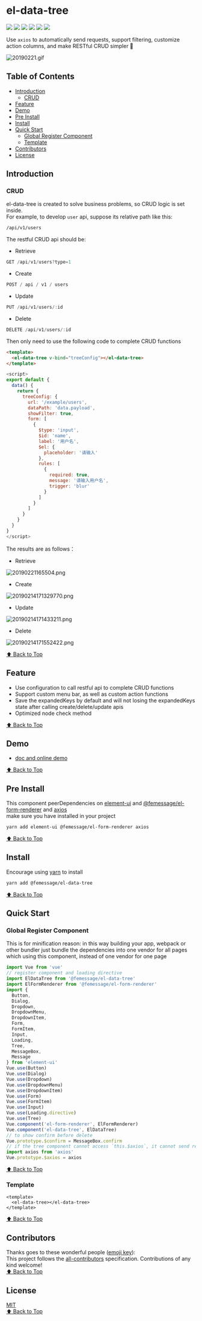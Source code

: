 # el-data-tree

![](https://cdn.nlark.com/yuque/0/2019/svg/224563/1561713517736-62f339ed-0fba-4d0a-91bb-2cadd901b94e.svg#align=left&display=inline&height=20&originHeight=20&originWidth=90&size=0&status=done&width=90) [![](https://img.shields.io/npm/dm/@femessage/el-data-tree.svg#align=left&display=inline&height=20&originHeight=20&originWidth=140&status=done&width=140)](https://www.npmjs.com/package/@femessage/el-data-tree) ![](https://img.shields.io/npm/v/@femessage/el-data-tree.svg#align=left&display=inline&height=20&originHeight=20&originWidth=80&status=done&width=80) [![](https://img.shields.io/npm/l/@femessage/el-data-tree.svg#align=left&display=inline&height=20&originHeight=20&originWidth=78&status=done&width=78)](https://github.com/FEMessage/el-data-tree/blob/master/LICENSE) ![](https://img.shields.io/badge/PRs-welcome-brightgreen.svg#align=left&display=inline&height=20&originHeight=20&originWidth=90&status=done&width=90) [![](https://img.shields.io/badge/%F0%9F%A4%96-release%20notes-00B2EE.svg#align=left&display=inline&height=20&originHeight=20&originWidth=104&status=done&width=104)](https://github-tools.github.io/github-release-notes/)

Use `axios` to automatically send requests, support filtering, customize action columns, and make RESTful CRUD simpler 👏

![20190221.gif](https://cdn.nlark.com/yuque/0/2019/gif/224563/1561713421335-6cc64e4c-4533-4236-b452-c007bcbff97a.gif#align=left&display=inline&height=533&name=20190221.gif&originHeight=533&originWidth=640&size=3402604&status=done&width=640)

## Table of Contents

* [Introduction](#introduction)
  * [CRUD](#crud)
* [Feature](#feature)
* [Demo](#demo)
* [Pre Install](#pre-install)
* [Install](#install)
* [Quick Start](#quick-start)
  * [Global Register Component](#global-register-component)
  * [Template](#template)
* [Contributors](#contributors)
* [License](#license)

## Introduction

### CRUD

el-data-tree is created to solve business problems, so CRUD logic is set inside.<br /> For example, to develop `user` api, suppose its relative path like     this:

```sh
/api/v1/users
```

The restful CRUD api should be:

* Retrieve

```javascript
GET /api/v1/users?type=1
```

* Create

```javascript
POST / api / v1 / users
```

* Update

```javascript
PUT /api/v1/users/:id
```

* Delete

```javascript
DELETE /api/v1/users/:id
```

Then only need to use the following code to complete CRUD functions

```html
<template>
  <el-data-tree v-bind="treeConfig"></el-data-tree>
</template>
```

```javascript
<script>
export default {
  data() {
    return {
      treeConfig: {
        url: '/example/users',
        dataPath: 'data.payload',
        showFilter: true,
        form: [
          {
            $type: 'input',
            $id: 'name',
            label: '用户名',
            $el: {
              placeholder: '请输入'
            },
            rules: [
              {
                required: true,
                message: '请输入用户名',
                trigger: 'blur'
              }
            ]
          }
        ]
      }
    }
  }
}
</script>
```

The results are as follows：

* Retrieve

![20190221165504.png](https://cdn.nlark.com/yuque/0/2019/png/224563/1561713729737-7bd1ab69-b726-451c-84c5-efcb8ccf641b.png#align=left&display=inline&height=492&name=20190221165504.png&originHeight=492&originWidth=501&size=47269&status=done&width=501)<br />

* Create

![20190214171329770.png](https://cdn.nlark.com/yuque/0/2019/png/224563/1561713670642-7595b615-90df-462d-9ec7-feefd5fe47d1.png#align=left&display=inline&height=694&name=20190214171329770.png&originHeight=694&originWidth=1588&size=110401&status=done&width=1588)

* Update

![20190214171433211.png](https://cdn.nlark.com/yuque/0/2019/png/224563/1561713696957-20993733-ab50-490f-af7e-8800c196e404.png#align=left&display=inline&height=691&name=20190214171433211.png&originHeight=691&originWidth=1502&size=110867&status=done&width=1502)

* Delete

![20190214171552422.png](https://cdn.nlark.com/yuque/0/2019/png/224563/1561713749814-69f454fd-9411-49e7-a128-06dfde7d8e2b.png#align=left&display=inline&height=687&name=20190214171552422.png&originHeight=687&originWidth=1794&size=116237&status=done&width=1794)

[⬆ Back to Top](#table-of-contents)

## Feature

* Use configuration to call restful api to complete CRUD functions
* Support custom menu bar, as well as custom action functions
* Save the expandedKeys by default and will not losing the expandedKeys state after calling create/delete/update apis
* Optimized node check method

[⬆ Back to Top](#table-of-contents)

## Demo

* [doc and online demo](https://femessage.github.io/el-data-tree/)

[⬆ Back to Top](#table-of-contents)

## Pre Install

This component peerDependencies on [element-ui](http://element.eleme.io/#/zh-CN/component/tree) and [@femessage/el-form-renderer](https://github.com/FEMessage/el-form-renderer) and [axios](https://github.com/axios/axios)<br />make sure you have installed in your project

```sh
yarn add element-ui @femessage/el-form-renderer axios
```

[⬆ Back to Top](#table-of-contents)

## Install

Encourage using [yarn](https://yarnpkg.com/en/docs/install#mac-stable) to install

```sh
yarn add @femessage/el-data-tree
```

[⬆ Back to Top](#table-of-contents)


## Quick Start

### Global Register Component

This is for minification reason: in this way building your app, webpack or other bundler just bundle the dependencies into one vendor for all pages which     using this component, instead of one vendor for one page

```javascript
import Vue from 'vue'
// register component and loading directive
import ElDataTree from '@femessage/el-data-tree'
import ElFormRenderer from '@femessage/el-form-renderer'
import {
  Button,
  Dialog,
  Dropdown,
  DropdownMenu,
  DropdownItem,
  Form,
  FormItem,
  Input,
  Loading,
  Tree,
  MessageBox,
  Message
} from 'element-ui'
Vue.use(Button)
Vue.use(Dialog)
Vue.use(Dropdown)
Vue.use(DropdownMenu)
Vue.use(DropdownItem)
Vue.use(Form)
Vue.use(FormItem)
Vue.use(Input)
Vue.use(Loading.directive)
Vue.use(Tree)
Vue.component('el-form-renderer', ElFormRenderer)
Vue.component('el-data-tree', ElDataTree)
// to show confirm before delete
Vue.prototype.$confirm = MessageBox.confirm
// if the tree component cannot access `this.$axios`, it cannot send request
import axios from 'axios'
Vue.prototype.$axios = axios
```

[⬆ Back to Top](#table-of-contents)

### Template

```vue
<template>
  <el-data-tree></el-data-tree>
</template>
```

[⬆ Back to Top](#table-of-contents)

## Contributors

Thanks goes to these wonderful people ([emoji key](https://allcontributors.org/docs/en/emoji-key)):<br />This project follows the [all-contributors](https://github.com/all-contributors/all-contributors) specification. Contributions of any kind welcome!<br />[⬆ Back to Top](#table-of-contents)

<a name="License"></a>

## License

[MIT](./LICENSE)<br />[⬆ Back to Top](#table-of-contents)

